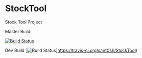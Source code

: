 # StockTool
Stock Tool Project 

Master Build

[![Build Status](https://travis-ci.org/sant0sh/StockTool.svg?branch=master)](https://travis-ci.org/sant0sh/StockTool)

Dev Build
[![Build Status](https://travis-ci.org/sant0sh/StockTool.svg?branch=develop)]https://travis-ci.org/sant0sh/StockTool)
